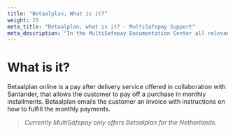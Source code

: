 ```yaml
---
title: "Betaalplan, What is it?"
weight: 20
meta_title: "Betaalplan, what is it? - MultiSafepay Support"
meta_description: "In the MultiSafepay Documentation Center all relevant information regarding our Plugins and API. As well as Support pages for Payment Method, Tools and General Questions. You can also find the contact details of our Support Team and Integration Team."
---
```

# What is it?
Betaalplan online is a pay after delivery service offered in collaboration with Santander, that allows the customer to pay off a purchase in monthly installments. Betaalplan emails the customer an invoice with instructions on how to fulfill the monthly payments.

>_Currently MultiSafepay only offers Betaalplan for the Netherlands._
